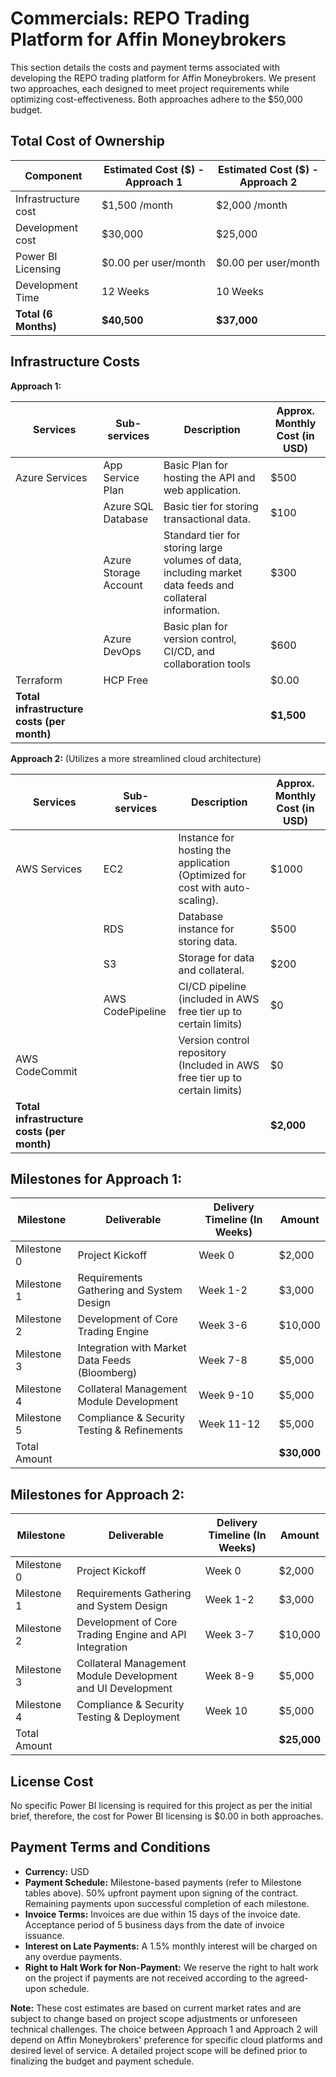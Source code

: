 # Commercials: REPO Trading Platform for Affin Moneybrokers

This section details the costs and payment terms associated with developing the REPO trading platform for Affin Moneybrokers. We present two approaches, each designed to meet project requirements while optimizing cost-effectiveness.  Both approaches adhere to the \$50,000 budget.

## Total Cost of Ownership

| Component             | Estimated Cost ($) - Approach 1 | Estimated Cost ($) - Approach 2 |
|----------------------|------------------------------------|------------------------------------|
| Infrastructure cost   | \$1,500 /month                    | \$2,000 /month                    |
| Development cost      | \$30,000                          | \$25,000                          |
| Power BI Licensing    | \$0.00 per user/month             | \$0.00 per user/month             |
| Development Time      | 12 Weeks                           | 10 Weeks                           |
| **Total (6 Months)** | **\$40,500**                       | **\$37,000**                       |


## Infrastructure Costs

**Approach 1:**

| Services            | Sub-services         | Description                                                                                                                                | Approx. Monthly Cost (in USD) |
|---------------------|----------------------|-----------------------------------------------------------------------------------------------------------------------------------------|-------------------------------|
| Azure Services      | App Service Plan     | Basic Plan for hosting the API and web application.                                                                                | \$500                         |
|                     | Azure SQL Database   | Basic tier for storing transactional data.                                                                                            | \$100                         |
|                     | Azure Storage Account | Standard tier for storing large volumes of data, including market data feeds and collateral information.                              | \$300                         |
|                     | Azure DevOps         | Basic plan for version control, CI/CD, and collaboration tools                                                                         | \$600                         |
| Terraform           | HCP Free             |                                                                                                                                       | \$0.00                         |
| **Total infrastructure costs (per month)** |                      |                                                                                                                                       | **\$1,500**                     |


**Approach 2:** (Utilizes a more streamlined cloud architecture)

| Services            | Sub-services         | Description                                                                                                                               | Approx. Monthly Cost (in USD) |
|---------------------|----------------------|----------------------------------------------------------------------------------------------------------------------------------------|-------------------------------|
| AWS Services        | EC2                  | Instance for hosting the application (Optimized for cost with auto-scaling).                                                              | \$1000                        |
|                     | RDS                  | Database instance for storing data.                                                                                                   | \$500                         |
|                     | S3                   | Storage for data and collateral.                                                                                                      | \$200                         |
|                     | AWS CodePipeline     | CI/CD pipeline (included in AWS free tier up to certain limits)                                                                          | \$0                           |
| AWS CodeCommit       |                       | Version control repository (Included in AWS free tier up to certain limits)                                                            | \$0                           |
| **Total infrastructure costs (per month)** |                      |                                                                                                                                      | **\$2,000**                     |



## Milestones for Approach 1:

| Milestone   | Deliverable                                                                                           | Delivery Timeline (In Weeks) | Amount   |
|-------------|-------------------------------------------------------------------------------------------------------|------------------------------|----------|
| Milestone 0 | Project Kickoff                                                                                       | Week 0                       | \$2,000   |
| Milestone 1 | Requirements Gathering and System Design                                                              | Week 1-2                      | \$3,000   |
| Milestone 2 | Development of Core Trading Engine                                                                     | Week 3-6                      | \$10,000  |
| Milestone 3 | Integration with Market Data Feeds (Bloomberg)                                                        | Week 7-8                      | \$5,000   |
| Milestone 4 | Collateral Management Module Development                                                              | Week 9-10                     | \$5,000   |
| Milestone 5 | Compliance & Security Testing & Refinements                                                           | Week 11-12                    | \$5,000   |
| Total Amount |                                                                                                       |                              | **\$30,000** |


## Milestones for Approach 2:

| Milestone   | Deliverable                                                                                           | Delivery Timeline (In Weeks) | Amount   |
|-------------|-------------------------------------------------------------------------------------------------------|------------------------------|----------|
| Milestone 0 | Project Kickoff                                                                                       | Week 0                       | \$2,000   |
| Milestone 1 | Requirements Gathering and System Design                                                              | Week 1-2                      | \$3,000   |
| Milestone 2 | Development of Core Trading Engine and API Integration                                                 | Week 3-7                      | \$10,000  |
| Milestone 3 | Collateral Management Module Development and UI Development                                           | Week 8-9                      | \$5,000  |
| Milestone 4 | Compliance & Security Testing & Deployment                                                          | Week 10                        | \$5,000   |
| Total Amount |                                                                                                       |                              | **\$25,000** |


## License Cost

No specific Power BI licensing is required for this project as per the initial brief, therefore, the cost for Power BI licensing is $0.00 in both approaches.


## Payment Terms and Conditions

*   **Currency:** USD
*   **Payment Schedule:** Milestone-based payments (refer to Milestone tables above). 50% upfront payment upon signing of the contract. Remaining payments upon successful completion of each milestone.
*   **Invoice Terms:** Invoices are due within 15 days of the invoice date. Acceptance period of 5 business days from the date of invoice issuance.
*   **Interest on Late Payments:** A 1.5% monthly interest will be charged on any overdue payments.
*   **Right to Halt Work for Non-Payment:**  We reserve the right to halt work on the project if payments are not received according to the agreed-upon schedule.


**Note:** These cost estimates are based on current market rates and are subject to change based on project scope adjustments or unforeseen technical challenges.  The choice between Approach 1 and Approach 2 will depend on Affin Moneybrokers' preference for specific cloud platforms and desired level of service.  A detailed project scope will be defined prior to finalizing the budget and payment schedule.